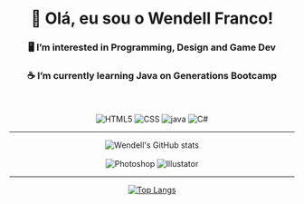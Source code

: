 <div align="center">
<h1>👋 Olá, eu sou o Wendell Franco!</h1>
<h3>🖥️ I’m interested in Programming, Design and Game Dev</h3>
<h3>☕ I’m currently learning Java on Generations Bootcamp</h3>

</div></br>


<div style = "display: inline_block" align="center"></br>
    <!-- <h2>Tecnologias</h2> -->
    <img align="center" alt="HTML5" src="https://img.shields.io/badge/HTML5-E34F26?style=for-the-badge&logo=html5&logoColor=white"> 
    <img align="center" alt="CSS" src="https://img.shields.io/badge/CSS-239120?&style=for-the-badge&logo=css3&logoColor=white">
    <img align="center" alt="java" src="https://img.shields.io/badge/Java-ED8B00?style=for-the-badge&logo=java&logoColor=white"/>     
    <img align="center" alt="C#" src="https://img.shields.io/badge/C%23-239120?style=for-the-badge&logo=c-sharp&logoColor=white"><hr>


![Wendell's GitHub stats](https://github-readme-stats.vercel.app/api?username=wendell2509&show_icons=true&theme=midnight-purple&count_private=true)



</div>


<div style = "display: inline_block" align="center">
    <!--<h2>Design</h2>-->
    <img align="center" alt="Photoshop" src="https://aleen42.github.io/badges/src/photoshop.svg"> 
    <img align="center" alt="Illustator" src="https://aleen42.github.io/badges/src/illustrator.svg"><hr>

[![Top Langs](https://github-readme-stats.vercel.app/api/top-langs/?username=wendell2509&layout=compact)](https://github.com/anuraghazra/github-readme-stats)



</div></br>






